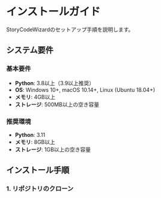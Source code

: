 # インストールガイド

StoryCodeWizardのセットアップ手順を説明します。

## システム要件

### 基本要件
- **Python**: 3.8以上（3.9以上推奨）
- **OS**: Windows 10+, macOS 10.14+, Linux (Ubuntu 18.04+)
- **メモリ**: 4GB以上
- **ストレージ**: 500MB以上の空き容量

### 推奨環境
- **Python**: 3.11
- **メモリ**: 8GB以上
- **ストレージ**: 1GB以上の空き容量

## インストール手順

### 1. リポジトリのクローン
